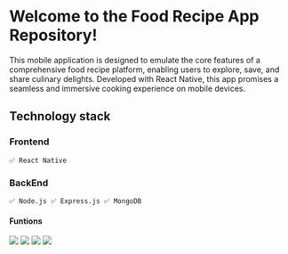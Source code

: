 # Welcome to the Food Recipe App Repository! 

This mobile application is designed to emulate the core features of a comprehensive food recipe platform, enabling users to explore, save, and share culinary delights. Developed with React Native, this app promises a seamless and immersive cooking experience on mobile devices.

## Technology stack 

### Frontend
    ✅ React Native

### BackEnd
    ✅ Node.js ✅ Express.js ✅ MongoDB

#### Funtions

<img src="Food_Recipes_APP\assets\images\signPage.png">
<img src="Food_Recipes_APP\assets\images\Otp.png">
<img src="Food_Recipes_APP\assets\images\SignIn.png">
<img src="Food_Recipes_APP\assets\images\Home.png">
